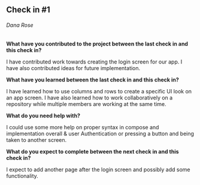 ## Check in #1
###### Dana Rose

**What have you contributed to the project between the last check in and this check in?**

I have contributed work towards creating the login screen for our app. I have also contributed ideas for future implementation.


**What have you learned between the last check in and this check in?**

I have learned how to use columns and rows to create a specific UI look on an app screen. I have also learned how to work collaboratively on a repository while multiple members are working at the same time.


**What do you need help with?**

I could use some more help on proper syntax in compose and implementation overall & user Authentication or pressing a button and being taken to another screen.



**What do you expect to complete between the next check in and this check in?**

I expect to add another page after the login screen and possibly add some functionality.

